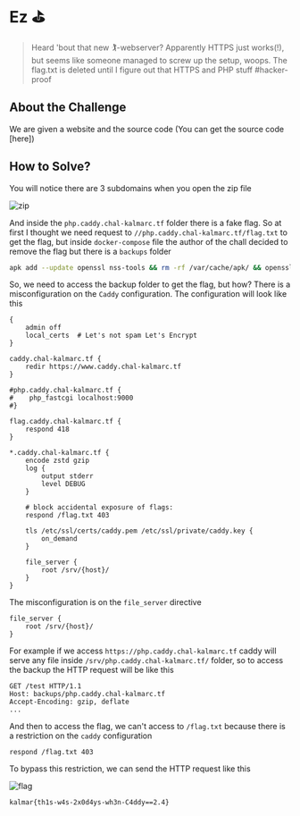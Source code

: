 # Ez ⛳
> Heard 'bout that new 🏌️-webserver? Apparently HTTPS just works(!), but seems like someone managed to screw up the setup, woops. The flag.txt is deleted until I figure out that HTTPS and PHP stuff #hacker-proof

## About the Challenge
We are given a website and the source code (You can get the source code [here])

## How to Solve?
You will notice there are 3 subdomains when you open the zip file

![zip](images/zip.png)

And inside the `php.caddy.chal-kalmarc.tf` folder there is a fake flag. So at first I thought we need request to `//php.caddy.chal-kalmarc.tf/flag.txt` to get the flag, but inside `docker-compose` file the author of the chall decided to remove the flag but there is a `backups` folder

```bash
apk add --update openssl nss-tools && rm -rf /var/cache/apk/ && openssl req -x509 -batch -newkey rsa:2048 -nodes -keyout /etc/ssl/private/caddy.key -days 365 -out /etc/ssl/certs/caddy.pem -subj '/C=DK/O=Kalmarunionen/CN=*.caddy.chal-kalmarc.tf' && mkdir -p backups/ && cp -r *.caddy.chal-kalmarc.tf backups/ && rm php.caddy.chal-kalmarc.tf/flag.txt && sleep 1 && caddy run
```

So, we need to access the backup folder to get the flag, but how? There is a misconfiguration on the `Caddy` configuration. The configuration will look like this

```
{
    admin off
    local_certs  # Let's not spam Let's Encrypt
}

caddy.chal-kalmarc.tf {
    redir https://www.caddy.chal-kalmarc.tf
}

#php.caddy.chal-kalmarc.tf {
#    php_fastcgi localhost:9000
#}

flag.caddy.chal-kalmarc.tf {
    respond 418
}

*.caddy.chal-kalmarc.tf {
    encode zstd gzip
    log {
        output stderr
        level DEBUG
    }

    # block accidental exposure of flags:
    respond /flag.txt 403

    tls /etc/ssl/certs/caddy.pem /etc/ssl/private/caddy.key {
        on_demand
    }

    file_server {
        root /srv/{host}/
    }
}
```

The misconfiguration is on the `file_server` directive
```
file_server {
    root /srv/{host}/
}
```

For example if we access `https://php.caddy.chal-kalmarc.tf` caddy will serve any file inside `/srv/php.caddy.chal-kalmarc.tf/` folder, so to access the backup the HTTP request will be like this

```
GET /test HTTP/1.1
Host: backups/php.caddy.chal-kalmarc.tf
Accept-Encoding: gzip, deflate
...
```

And then to access the flag, we can't access to `/flag.txt` because there is a restriction on the `caddy` configuration

```
respond /flag.txt 403
```

To bypass this restriction, we can send the HTTP request like this

![flag](images/flag.png)

```
kalmar{th1s-w4s-2x0d4ys-wh3n-C4ddy==2.4}
```